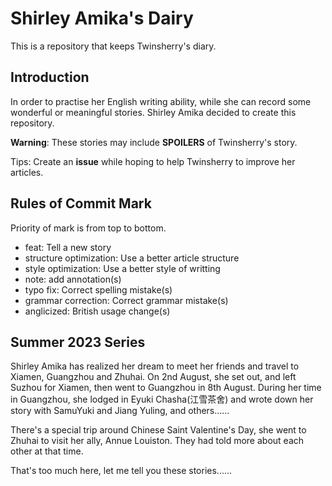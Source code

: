 # Shirley Amika's Dairy

This is a repository that keeps Twinsherry's diary.

## Introduction

In order to practise her English writing ability, while she can record some wonderful or meaningful stories. Shirley Amika decided to create this repository.

**Warning**: These stories may include **SPOILERS** of Twinsherry's story.

Tips: Create an **issue** while hoping to help Twinsherry to improve her articles.

## Rules of Commit Mark

Priority of mark is from top to bottom.

- feat: Tell a new story
- structure optimization: Use a better article structure
- style optimization: Use a better style of writting
- note: add annotation(s)
- typo fix: Correct spelling mistake(s)
- grammar correction: Correct grammar mistake(s)
- anglicized: British usage change(s)

## Summer 2023 Series

Shirley Amika has realized her dream to meet her friends and travel to Xiamen, Guangzhou and Zhuhai. On 2nd August, she set out, and left Suzhou for Xiamen, then went to Guangzhou in 8th August. During her time in Guangzhou, she lodged in Eyuki Chasha(江雪茶舍) and wrote down her story with SamuYuki and Jiang Yuling, and others…… 

There's a special trip around Chinese Saint Valentine's Day, she went to Zhuhai to visit her ally, Annue Louiston. They had told more about each other at that time.

That's too much here, let me tell you these stories......